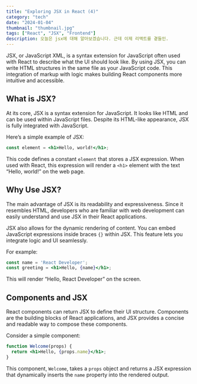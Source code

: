 ```yaml
---
title: "Exploring JSX in React (4)"
category: "tech"
date: "2024-01-04"
thumbnail: "thumbnail.jpg"
tags: ["React", "JSX", "Frontend"]
description: 오늘은 jsx에 대해 알아보겠습니다. 근데 이제 리액트를 곁들인.
---
```


JSX, or JavaScript XML, is a syntax extension for JavaScript often used with React to describe what the UI should look like. By using JSX, you can write HTML structures in the same file as your JavaScript code. This integration of markup with logic makes building React components more intuitive and accessible.

## What is JSX?

At its core, JSX is a syntax extension for JavaScript. It looks like HTML and can be used within JavaScript files. Despite its HTML-like appearance, JSX is fully integrated with JavaScript.

Here’s a simple example of JSX:

```jsx
const element = <h1>Hello, world!</h1>;
```

This code defines a constant `element` that stores a JSX expression. When used with React, this expression will render a `<h1>` element with the text “Hello, world!” on the web page.

## Why Use JSX?

The main advantage of JSX is its readability and expressiveness. Since it resembles HTML, developers who are familiar with web development can easily understand and use JSX in their React applications.

JSX also allows for the dynamic rendering of content. You can embed JavaScript expressions inside braces `{}` within JSX. This feature lets you integrate logic and UI seamlessly.

For example:

```jsx
const name = 'React Developer';
const greeting = <h1>Hello, {name}</h1>;
```

This will render “Hello, React Developer” on the screen.

## Components and JSX

React components can return JSX to define their UI structure. Components are the building blocks of React applications, and JSX provides a concise and readable way to compose these components.

Consider a simple component:

```jsx
function Welcome(props) {
  return <h1>Hello, {props.name}</h1>;
}
```

This component, `Welcome`, takes a `props` object and returns a JSX expression that dynamically inserts the `name` property into the rendered output.
